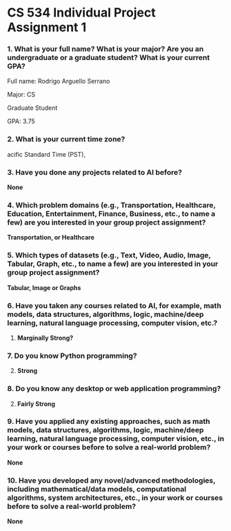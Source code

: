 # CS 534 Individual Project Assignment 1 



### 1. What is your full name? What is your major? Are you an undergraduate or a graduate student? What is your current GPA?

Full name: Rodrigo Arguello Serrano

Major: CS

Graduate Student

GPA: 3.75

### 2. What is your current time zone?

acific Standard Time (PST),



### 3. Have you done any projects related to AI before?

**None**

### 4. Which problem domains (e.g., Transportation, Healthcare, Education, Entertainment, Finance, Business, etc., to name a few) are you interested in your group project assignment?

**Transportation, or Healthcare**

### 5. Which types of datasets (e.g., Text, Video, Audio, Image, Tabular, Graph, etc., to name a few) are you interested in your group project assignment? 

**Tabular, Image or Graphs**

### 6. Have you taken any courses related to AI, for example, math models, data structures, algorithms, logic, machine/deep learning, natural language processing, computer vision, etc.?

1) **Marginally Strong?**

### 7. Do you know Python programming?

2) **Strong** 

### 8. Do you know any desktop or web application programming?

2. **Fairly Strong** 

### 9. Have you applied any existing approaches, such as math models, data structures, algorithms, logic, machine/deep learning, natural language processing, computer vision, etc., in your work or courses before to solve a real-world problem?

**None**

### 10. Have you developed any novel/advanced methodologies, including mathematical/data models, computational algorithms, system architectures, etc., in your work or courses before to solve a real-world problem?

**None**

